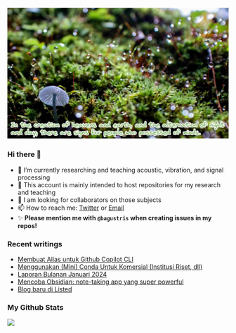 <!-- insert image -->
![](./images/yamap_minds.jpeg)
### Hi there 👋
<!-- **bagustris/bagustris** is a ✨ _special_ ✨ repository because its `README.md` (this file) appears on your GitHub profile. -->
- 🔭 I’m currently researching and teaching acoustic, vibration, and signal processing
- 💬 This account is mainly intended to host repositories for my research and teaching
- 👯 I am looking for collaborators on those subjects 
- 📫 How to reach me: [Twitter](https://twitter.com/btatmaja) or [Email](mailto:bagus@ep.its.ac.id)
-  ✨ **Please mention me with `@bagustris` when creating issues in my repos!**

### Recent writings
<!-- BLOG-POST-LIST:START -->
- [Membuat Alias untuk Github Copilot CLI](https://bagustris.blogspot.com/2024/03/membuat-alias-untuk-github-copilot-cli.html)
- [Menggunakan &lpar;Mini&rpar; Conda Untuk Komersial &lpar;Institusi Riset, dll&rpar;](https://bagustris.blogspot.com/2024/03/menggunakan-mini-conda-untuk-komersial.html)
- [Laporan Bulanan Januari 2024](https://bagustris.blogspot.com/2024/01/laporan-bulanan-januari-2024.html)
- [Mencoba Obsidian: note-taking app yang super powerful](https://bagustris.blogspot.com/2023/12/mencoba-obsidian-note-taking-app-yang.html)
- [Blog baru di Listed](https://bagustris.blogspot.com/2023/12/blog-baru-di-listed.html)
<!-- BLOG-POST-LIST:END -->

### My Github Stats
[![](https://github-readme-stats-sigma-five.vercel.app/api?username=bagustris&theme=onedark&hide_title=true&hide_border=true)](https://github.com/bagustris)

<!-- - 🤔 I’m looking for help with ... 
- 💬 Ask me about ...
- 😄 Pronouns: ...
- ⚡ Fun fact: ... 
- 🌱 I’m currently also learning and teaching on those subjects 🔭 -->

<!--
I am currently learning, teaching, and researching ~speech~ sound processing. Below are my repositories; most of them were made to accompany my research papers. Feel free to open issues and make pull requests. I will be happy if you wanna collaborate with me, in all areas. Reach me by email or Twitter.
-->
